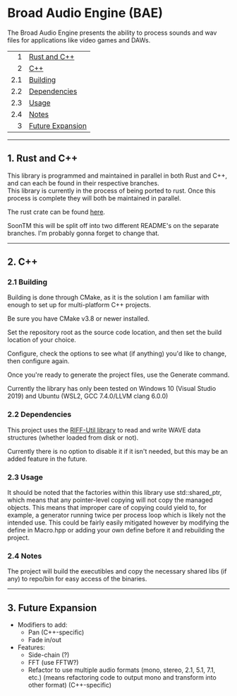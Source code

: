 # Broad Audio Engine (BAE)

The Broad Audio Engine presents the ability to process sounds and wav files for applications like video games and DAWs.

|   |                                       |
|--:|---------------------------------------|
|1  |[Rust and C++](#1-rust-and-c)          |
|2  |[C++](#2-c)                            |
|2.1|[Building](#21-building)               |
|2.2|[Dependencies](#22-dependencies)       |
|2.3|[Usage](#23-usage)                     |
|2.4|[Notes](#24-notes)                     |
|3  |[Future Expansion](#3-future-expansion)|

---

## 1. Rust and C++

This library is programmed and maintained in parallel in both Rust and C++, and can each be found in their respective branches.  
This library is currently in the process of being ported to rust. Once this process is complete they will both be maintained in parallel.

The rust crate can be found [here](https://crates.io/bae).

SoonTM this will be split off into two different README's on the separate branches. I'm probably gonna forget to change that.

---

## 2. C++

### 2.1 Building

Building is done through CMake, as it is the solution I am familiar with enough to set up for multi-platform C++ projects.

Be sure you have CMake v3.8 or newer installed.

Set the repository root as the source code location, and then set the build location of your choice.

Configure, check the options to see what (if anything) you'd like to change, then configure again.

Once you're ready to generate the project files, use the Generate command.

Currently the library has only been tested on Windows 10 (Visual Studio 2019) and Ubuntu (WSL2, GCC 7.4.0/LLVM clang 6.0.0)

### 2.2 Dependencies

This project uses the [RIFF-Util library](https://gitlab.com/ChylerDev/RIFF-Util) to read and write WAVE data structures (whether loaded from disk or not).

Currently there is no option to disable it if it isn't needed, but this may be an added feature in the future.

### 2.3 Usage

It should be noted that the factories within this library use std::shared_ptr, which means that any pointer-level copying will not copy the managed objects. This means that improper care of copying could yield to, for example, a generator running twice per process loop which is likely not the intended use. This could be fairly easily mitigated however by modifying the define in Macro.hpp or adding your own define before it and rebuilding the project.

### 2.4 Notes

The project will build the executibles and copy the necessary shared libs (if any) to repo/bin for easy access of the binaries.

---

## 3. Future Expansion

* Modifiers to add:
  * Pan (C++-specific)
  * Fade in/out
* Features:
  * Side-chain (?)
  * FFT (use FFTW?)
  * Refactor to use multiple audio formats (mono, stereo, 2.1, 5.1, 7.1, etc.) (means refactoring code to output mono and transform into other format) (C++-specific)
